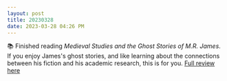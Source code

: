 ```yaml
---
layout: post
title: 20230328
date: 2023-03-28 04:26 PM
---
```


📚 Finished reading *Medieval Studies and the Ghost Stories of M.R. James*. If you enjoy James's ghost stories, and like learning about the connections between his fiction and his academic research, this is for you. [Full review here](https://multoghost.wordpress.com/2023/03/27/medieval-studies-and-the-ghost-stories-of-m-r-james/)